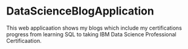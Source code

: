 # DataScienceBlogApplication
This web applicaation shows my blogs which include my certifications progress from learning SQL to taking IBM Data Science Professional Certificaation.
